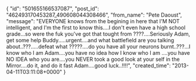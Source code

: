  {
   "id": "501655166537087",
   "post_id": "462493170453287_490608044308466",
   "from_name": "Pete Daoust",
   "message": "EVERYONE knows from the begining in here that I'M NOT intelligent, and I'm the first to know this....I don't even have a high school grade...so were the fuk you've got that tought from ????....Seriously Adam, get some help Buddy.....urgent....and what battlefield are you talking about..???.....defeat what ?????....do you have all your neurons burnt..???...I know who I am Adam....you have no idea how I know who I am ....you have NO IDEA who you are....you NEVER took a good look at your self in the Mirror....do it, and do it fast Adam....good luck..!!!!",
   "created_time": "2013-04-11T03:11:08+0000"
 }
